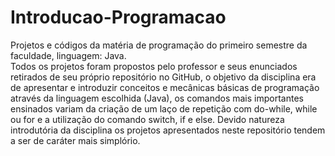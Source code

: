 # Introducao-Programacao
Projetos e códigos da matéria de programação do primeiro semestre da faculdade, linguagem: Java.  
Todos os projetos foram propostos pelo professor e seus enunciados retirados de seu próprio repositório no GitHub, o objetivo da disciplina era de apresentar e introduzir conceitos e mecânicas básicas de programação através da linguagem escolhida (Java), os comandos mais importantes ensinados variam da criação de um laço de repetição com do-while, while ou for e a utilização do comando switch, if e else. Devido natureza introdutória da disciplina os projetos apresentados neste repositório tendem a ser de caráter mais simplório.
